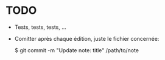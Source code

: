 # TODO

- Tests, tests, tests, ...

- Comitter après chaque édition, juste le fichier concernée:

    $ git commit -m "Update note: title" /path/to/note